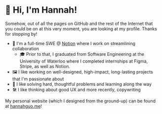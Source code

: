 # 👋 Hi, I'm Hannah!

Somehow, out of all the pages on GitHub and the rest of the Internet that you could be on at this very moment, you are looking at my profile. Thanks for stopping by!

- 🏫 I'm a full-time SWE @ [Notion](https://www.notion.so/) where I work on streamlining collaboration
  - 🎓 Prior to that, I graduated from Software Engineering at the University of Waterloo where I completed internships at Figma, Stripe, as well as Notion.
- 🖼️ I like working on well-designed, high-impact, long-lasting projects that I'm passionate about
- 🧩 I like solving hard, thoughtful problems and learning along the way
- 🛠️ I like thinking about good UX and more recently, copywriting

My personal website (which I designed from the ground-up) can be found at [hannahguo.me](https://hannahguo.me/)!
